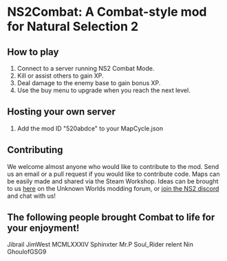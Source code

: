 NS2Combat: A Combat-style mod for Natural Selection 2
=====================================================

**How to play**
---------------
1. Connect to a server running NS2 Combat Mode.
2. Kill or assist others to gain XP.
3. Deal damage to the enemy base to gain bonus XP.
4. Use the buy menu to upgrade when you reach the next level.

**Hosting your own server**
---------------------------
1. Add the mod ID "520abdce" to your MapCycle.json

**Contributing**
----------------
We welcome almost anyone who would like to contribute to the mod. Send us an email or a pull request if you would like to contribute code. Maps can be easily made and shared via the Steam Workshop. Ideas can be brought to us [here](http://www.unknownworlds.com/ns2/forums/index.php?showtopic=119151) on the Unknown Worlds modding forum, or [join the NS2 discord](https://discord.gg/k8UDYf3) and chat with us!

**The following people brought Combat to life for your enjoyment!**
-------------------------------------------------------------------
Jibrail
JimWest
MCMLXXXIV
Sphinxter
Mr.P
Soul_Rider
relent
Nin
GhoulofGSG9